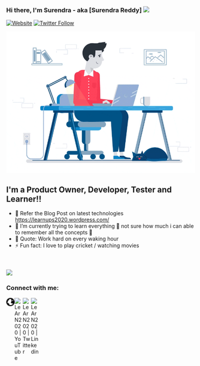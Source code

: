 ### Hi there, I'm Surendra - aka [Surendra Reddy] <img src="https://media.giphy.com/media/hvRJCLFzcasrR4ia7z/giphy.gif" width="25px">

[![Website](https://img.shields.io/website?label=learnups2020.com&style=for-the-badge&url=https%3A%2F%2Flearnups2020.wordpress.com)](https://learnups2020.wordpress.com)
[![Twitter Follow](https://img.shields.io/twitter/follow/surendraece402?color=1DA1F2&logo=twitter&style=for-the-badge)](https://twitter.com/intent/follow?original_referer=https%3A%2F%2Fgithub.com%2Fsurendraece402&screen_name=surendraece402)

![Work Hard on Every Waking Hour](https://github.com/SurendraRedd/SurendraRedd/blob/main/Work.gif?raw=true)



## I'm a Product Owner, Developer, Tester and Learner!!

- 🔭 Refer the Blog Post on latest technologies https://learnups2020.wordpress.com/
- 🌱 I’m currently trying to learn everything 🤣 not sure how much i can able to remember all the concepts 🤣
- 🥅 Quote: Work hard on every waking hour
- ⚡ Fun fact: I love to play cricket / watching movies

<br />
<br />
<img align="center" src="https://github-readme-stats.vercel.app/api/?username=SurendraRedd&theme=dracula" />

<!-- Connect with me -->
### Connect with me:

[<img align="left" alt="LeArN2020" width="22px" src="https://raw.githubusercontent.com/iconic/open-iconic/master/svg/globe.svg" />][website]
[<img align="left" alt="LeArN2020 | YouTube" width="22px" src="https://cdn.jsdelivr.net/npm/simple-icons@v3/icons/youtube.svg" />][youtube]
[<img align="left" alt="LeArN2020 | Twitter" width="22px" src="https://cdn.jsdelivr.net/npm/simple-icons@v3/icons/twitter.svg" />][twitter]
[<img align="left" alt="LeArN2020 | Linkedin" width="22px" src="https://cdn.jsdelivr.net/npm/simple-icons@v3/icons/linkedin.svg" />][linkedin]

<br />
<!-- Connect with me -->

<!--
**SurendraRedd/SurendraRedd** is a ✨ _special_ ✨ repository because its `README.md` (this file) appears on your GitHub profile.

Here are some ideas to get you started:

- 🔭 I’m currently working on ...
- 🌱 I’m currently learning ...
- 👯 I’m looking to collaborate on ...
- 🤔 I’m looking for help with ...
- 💬 Ask me about ...
- 📫 How to reach me: ...
- 😄 Pronouns: ...
- ⚡ Fun fact: ...
-->

[website]: https://learnups2020.wordpress.com/
[youtube]: https://youtube.com/channel/UCgh4gTkk2iJOt6CTiseP_ug
[twitter]: https://twitter.com/surendraece402
[linkedin]: https://www.linkedin.com/in/surendra-reddy-55208948/
